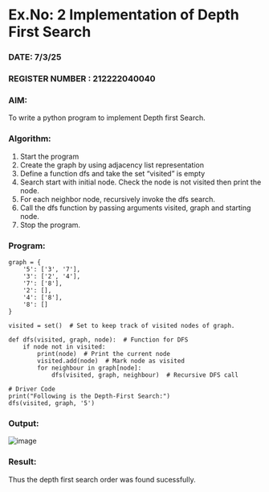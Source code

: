 # Ex.No: 2  Implementation of Depth First Search
### DATE: 7/3/25                                                                           
### REGISTER NUMBER : 212222040040
### AIM: 
To write a python program to implement Depth first Search. 
### Algorithm:
1. Start the program
2. Create the graph by using adjacency list representation
3. Define a function dfs and take the set “visited” is empty 
4. Search start with initial node. Check the node is not visited then print the node.
5. For each neighbor node, recursively invoke the dfs search.
6. Call the dfs function by passing arguments visited, graph and starting node.
7. Stop the program.
### Program:

```
graph = {
    '5': ['3', '7'],
    '3': ['2', '4'],
    '7': ['8'],
    '2': [],
    '4': ['8'],
    '8': []
}

visited = set()  # Set to keep track of visited nodes of graph.

def dfs(visited, graph, node):  # Function for DFS
    if node not in visited:
        print(node)  # Print the current node
        visited.add(node)  # Mark node as visited
        for neighbour in graph[node]:  
            dfs(visited, graph, neighbour)  # Recursive DFS call

# Driver Code
print("Following is the Depth-First Search:")
dfs(visited, graph, '5')
```

### Output:
![image](https://github.com/user-attachments/assets/7f4eda13-3bc7-44b2-b94c-8cd5ba2c3883)

### Result:
Thus the depth first search order was found sucessfully.

